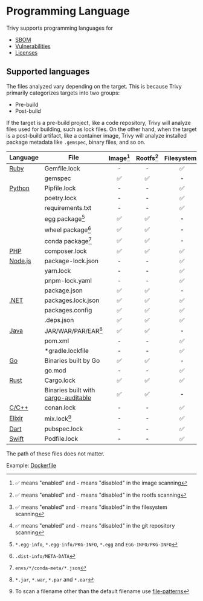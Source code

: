# Programming Language

Trivy supports programming languages for 

- [SBOM][sbom]
- [Vulnerabilities][vuln]
- [Licenses][license]

## Supported languages
The files analyzed vary depending on the target.
This is because Trivy primarily categorizes targets into two groups:

- Pre-build
- Post-build

If the target is a pre-build project, like a code repository, Trivy will analyze files used for building, such as lock files.
On the other hand, when the target is a post-build artifact, like a container image, Trivy will analyze installed package metadata like `.gemspec`, binary files, and so on.

| Language             | File                                                                                       | Image[^5] | Rootfs[^6] | Filesystem[^7] | Repository[^8] |
| -------------------- | ------------------------------------------------------------------------------------------ | :-------: | :--------: | :------------: | :------------: |
| [Ruby](ruby.md)      | Gemfile.lock                                                                               |     -     |     -      |       ✅        |       ✅        |
|                      | gemspec                                                                                    |     ✅     |     ✅      |       -        |       -        |
| [Python](python.md)  | Pipfile.lock                                                                               |     -     |     -      |       ✅        |       ✅        |
|                      | poetry.lock                                                                                |     -     |     -      |       ✅        |       ✅        |
|                      | requirements.txt                                                                           |     -     |     -      |       ✅        |       ✅        |
|                      | egg package[^1]                                                                            |     ✅     |     ✅      |       -        |       -        |
|                      | wheel package[^2]                                                                          |     ✅     |     ✅      |       -        |       -        |
|                      | conda package[^3]                                                                          |     ✅     |     ✅      |       -        |       -        |
| [PHP](php.md)        | composer.lock                                                                              |     ✅     |     ✅      |       ✅        |       ✅        |
| [Node.js](nodejs.md) | package-lock.json                                                                          |     -     |     -      |       ✅        |       ✅        |
|                      | yarn.lock                                                                                  |     -     |     -      |       ✅        |       ✅        |
|                      | pnpm-lock.yaml                                                                             |     -     |     -      |       ✅        |       ✅        |
|                      | package.json                                                                               |     ✅     |     ✅      |       -        |       -        |
| [.NET](dotnet.md)    | packages.lock.json                                                                         |     ✅     |     ✅      |       ✅        |       ✅        |
|                      | packages.config                                                                            |     ✅     |     ✅      |       ✅        |       ✅        |
|                      | .deps.json                                                                                 |     ✅     |     ✅      |       ✅        |       ✅        |
| [Java](java.md)      | JAR/WAR/PAR/EAR[^4]                                                                        |     ✅     |     ✅      |       -        |       -        |
|                      | pom.xml                                                                                    |     -     |     -      |       ✅        |       ✅        |
|                      | *gradle.lockfile                                                                           |     -     |     -      |       ✅        |       ✅        |
| [Go](golang.md)      | Binaries built by Go                                                                       |     ✅     |     ✅      |       -        |       -        |
|                      | go.mod                                                                                     |     -     |     -      |       ✅        |       ✅        |
| [Rust](rust.md)      | Cargo.lock                                                                                 |     ✅     |     ✅      |       ✅        |       ✅        |
|                      | Binaries built with [cargo-auditable](https://github.com/rust-secure-code/cargo-auditable) |     ✅     |     ✅      |       -        |       -        |
| [C/C++](c.md)        | conan.lock                                                                                 |     -     |     -      |       ✅        |       ✅        |
| [Elixir](elixir.md)  | mix.lock[^10]                                                                              |     -     |     -      |       ✅        |       ✅        |
| [Dart](dart.md)      | pubspec.lock                                                                               |     -     |     -      |       ✅        |       ✅        |
| [Swift](swift.md)    | Podfile.lock                                                                               |     -     |     -      |       ✅        |       ✅        |

The path of these files does not matter.

Example: [Dockerfile](https://github.com/aquasecurity/trivy-ci-test/blob/main/Dockerfile)

[sbom]: ../../supply-chain/sbom.md
[vuln]: ../../scanner/vulnerability.md
[license]: ../../scanner/license.md

[^1]: `*.egg-info`, `*.egg-info/PKG-INFO`, `*.egg` and `EGG-INFO/PKG-INFO`
[^2]: `.dist-info/META-DATA`
[^3]: `envs/*/conda-meta/*.json`
[^4]: `*.jar`, `*.war`, `*.par` and `*.ear`
[^5]: ✅ means "enabled" and `-` means "disabled" in the image scanning
[^6]: ✅ means "enabled" and `-` means "disabled" in the rootfs scanning
[^7]: ✅ means "enabled" and `-` means "disabled" in the filesystem scanning
[^8]: ✅ means "enabled" and `-` means "disabled" in the git repository scanning
[^9]: ✅ means that Trivy detects line numbers where each dependency is declared in the scanned file. Only supported in [json](../../configuration/reporting.md#json) and [sarif](../../configuration/reporting.md#sarif) formats. SARIF uses `startline == 1 and endline == 1` for unsupported file types
[^10]: To scan a filename other than the default filename use [file-patterns](../../configuration/skipping.md#file-patterns)
